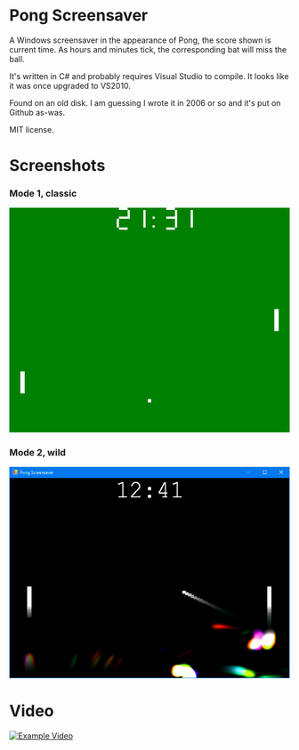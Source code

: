 # Pong Screensaver
A Windows screensaver in the appearance of Pong, the score shown is current time.
As hours and minutes tick, the corresponding bat will miss the ball.

It's written in C# and probably requires Visual Studio to compile. It looks like
it was once upgraded to VS2010.

Found on an old disk. I am guessing I wrote it in 2006 or so and it's put on Github as-was.

MIT license.


# Screenshots
### Mode 1, classic
![](img/screenshot-plain.png)

### Mode 2, wild
![](img/screenshot-fancy.png)


# Video
[![Example Video](https://img.youtube.com/vi/in39ByTssiw/0.jpg)](https://www.youtube.com/watch?v=in39ByTssiw "Example Video")
